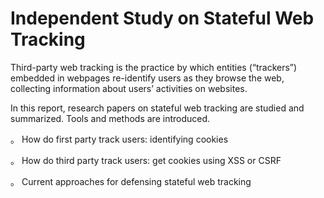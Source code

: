 # Independent Study on Stateful Web Tracking
Third-party web tracking is the practice by which entities (“trackers”) embedded in webpages re-identify users as they browse the web, collecting information about users’ activities on websites.

In this report, research papers on stateful web tracking are studied and summarized. Tools and methods are introduced.

。 How do first party track users: identifying cookies

。 How do third party track users: get cookies using XSS or CSRF

。 Current approaches for defensing stateful web tracking
